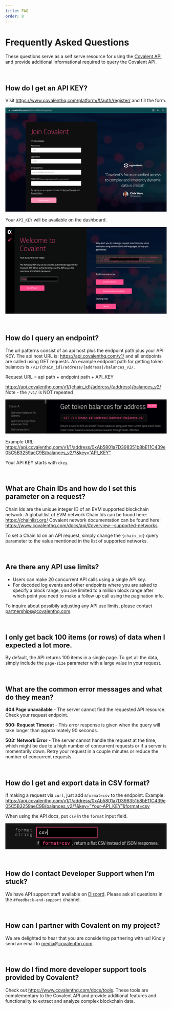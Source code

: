 ```yaml
---
title: FAQ
order: 8
---
```


# Frequently Asked Questions
These questions serve as a self serve resource for using the [Covalent API](https://www.covalenthq.com/docs/api/) and provide additional informational required to query the Covalent API.

&nbsp;
## How do I get an API KEY?
Visit https://www.covalenthq.com/platform/#/auth/register/ and fill the form.

![Sign Up Form](./images/sign-up.png)

Your `API_KEY` will be available on the dashboard.

![API KEY](./images/api-key.png)

&nbsp;
## How do I query an endpoint?
The url patterns consist of an api host plus the endpoint path plus your API KEY. The api host URL is: https://api.covalenthq.com/v1/ and all endpoints are called using GET requests. An example endpoint path for getting token balances is `/v1/{chain_id}/address/{address}/balances_v2/`.

Request URL = api path + endpoint path + API_KEY

https://api.covalenthq.com/v1/{chain_id}/address/{address}/balances_v2/
Note - the `/v1/` is NOT repeated

![Query Endpoint](./images/query-endpoint.png)

Example URL: https://api.covalenthq.com/v1/1/address/0xAb5801a7D398351b8bE11C439e05C5B3259aeC9B/balances_v2/?&key=”API_KEY”

Your API KEY starts with `ckey`.

&nbsp;
## What are Chain IDs and how do I set this parameter on a request?
Chain Ids are the unique integer ID of an EVM supported blockchain network. A global list of EVM network Chain Ids can be found here: https://chainlist.org/ 
Covalent network documentation can be found here: https://www.covalenthq.com/docs/api/#overview--supported-networks.

To set a Chain Id on an API request, simply change the `{chain_id}` query parameter to the value mentioned in the list of supported networks.

&nbsp;
## Are there any API use limits?
- Users can make 20 concurrent API calls using a single API key.
- For decoded log events and other endpoints where you are asked to specify a block range, you are limited to a million block range after which point you need to make a follow up call using the pagination info.

To inquire about possibily adjusting any API use limits, please contact partnerships@covalenthq.com. 

&nbsp;
## I only get back 100 items (or rows) of data when I expected a lot more.
By default, the API returns 100 items in a single page. To get all the data, simply include the `page-size` parameter with a large value in your request.

&nbsp;
## What are the common error messages and what do they mean?
**404 Page unavailable** - The server cannot find the requested API resource. Check your request endpoint.

**500: Request Timeout** - This error response is given when the query will take longer than approximately 90 seconds.

**503: Network Error** - The server cannot handle the request at the time, which might be due to a high number of concurrent requests or if a server is momentarily down. Retry your request in a couple minutes or reduce the number of concurrent requests.  

&nbsp;
## How do I get and export data in CSV format?
If making a request via `curl`, just add `&format=csv` to the endpoint. 
Example: https://api.covalenthq.com/v1/1/address/0xAb5801a7D398351b8bE11C439e05C5B3259aeC9B/balances_v2/?&key=”Your-API_KEY”&format=csv

When using the API docs, put `csv` in the `format` input field. 

![format csv](./images/format-csv.png)

&nbsp;
## How do I contact Developer Support when I’m stuck?
We have API support staff available on [Discord](https://covalenthq.com/discord). Please ask all questions in the `#feedback-and-support` channel.

&nbsp;
## How can I partner with Covalent on my project?
We are delighted to hear that you are considering partnering with us! Kindly send an email to media@covalenthq.com.

&nbsp;
## How do I find more developer support tools provided by Covalent?
Check out https://www.covalenthq.com/docs/tools. These tools are complementary to the Covalent API and provide additional features and functionality to extract and analyze complex blockchain data.


